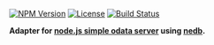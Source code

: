 [![NPM Version](http://img.shields.io/npm/v/simple-odata-server-nedb.svg?style=flat-square)](https://npmjs.com/package/simple-odata-server-nedb)
[![License](http://img.shields.io/npm/l/simple-odata-server-nedb.svg?style=flat-square)](http://opensource.org/licenses/MIT)
[![Build Status](https://travis-ci.org/pofider/node-simple-odata-server-nedb.png?branch=master)](https://travis-ci.org/pofider/node-simple-odata-server-nedb)    


**Adapter for [node.js simple odata server](https://github.com/pofider/node-simple-odata-server) using [nedb](https://github.com/louischatriot/nedb).**
